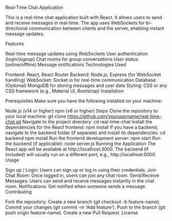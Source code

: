 Real-Time Chat Application

This is a real-time chat application built with React. It allows users to send and receive messages in real-time. The app uses WebSockets for bi-directional communication between clients and the server, enabling instant message updates.

Features

Real-time message updates using WebSockets
User authentication (login/signup)
Chat rooms for group conversations
User status (online/offline)
Message notifications
Technologies Used

Frontend: React, React Router
Backend: Node.js, Express (for WebSocket handling)
WebSocket: Socket.io for real-time communication
Database: (Optional) MongoDB for storing messages and user data
Styling: CSS or any CSS framework (e.g., Material UI, Bootstrap)
Installation

Prerequisites
Make sure you have the following installed on your machine:

Node.js (v14 or higher)
npm (v6 or higher)
Steps
Clone the repository to your local machine:
git clone https://github.com/yourusername/real-time-chat.git
Navigate to the project directory:
cd real-time-chat
Install the dependencies for the React frontend:
npm install
If you have a backend, navigate to the backend folder (if separate) and install its dependencies:
cd backend
npm install
Run the frontend development server:
npm start
Run the backend (if applicable):
node server.js
Running the Application
The React app will be available at http://localhost:3000.
The backend (if included) will usually run on a different port, e.g., http://localhost:5000.
Usage

Sign up / Login: Users can sign up or log in using their credentials.
Join Chat Room: Once logged in, users can join any chat room.
Send/Receive Messages: Users can send and receive messages instantly in the chat room.
Notifications: Get notified when someone sends a message.
Contributing

Fork the repository.
Create a new branch (git checkout -b feature-name).
Commit your changes (git commit -m 'Add feature').
Push to the branch (git push origin feature-name).
Create a new Pull Request.
License
